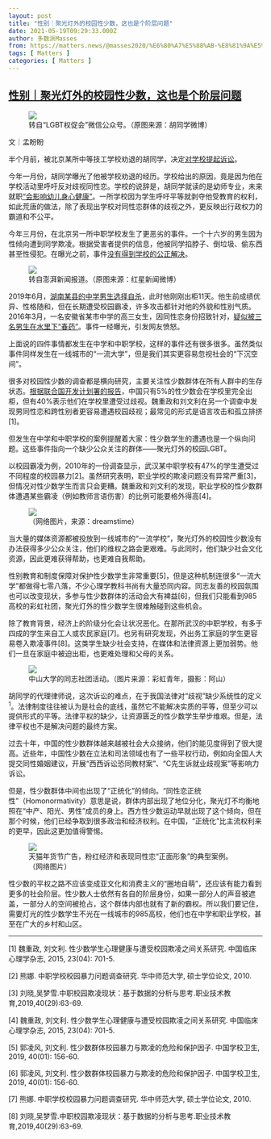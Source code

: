 ```yaml
---
layout: post
title: "性别｜聚光灯外的校园性少数，这也是个阶层问题"
date: 2021-05-19T09:29:33.000Z
author: 多数派Masses
from: https://matters.news/@masses2020/%E6%80%A7%E5%88%AB-%E8%81%9A%E5%85%89%E7%81%AF%E5%A4%96%E7%9A%84%E6%A0%A1%E5%9B%AD%E6%80%A7%E5%B0%91%E6%95%B0-%E8%BF%99%E4%B9%9F%E6%98%AF%E4%B8%AA%E9%98%B6%E5%B1%82%E9%97%AE%E9%A2%98-bafyreicwqlyzwacjzidyhot44k3awi4vhte66jksi3dcnb5ehkxk5y33fy
tags: [ Matters ]
categories: [ Matters ]
---
```

<!--1621416573000-->
[性别｜聚光灯外的校园性少数，这也是个阶层问题](https://matters.news/@masses2020/%E6%80%A7%E5%88%AB-%E8%81%9A%E5%85%89%E7%81%AF%E5%A4%96%E7%9A%84%E6%A0%A1%E5%9B%AD%E6%80%A7%E5%B0%91%E6%95%B0-%E8%BF%99%E4%B9%9F%E6%98%AF%E4%B8%AA%E9%98%B6%E5%B1%82%E9%97%AE%E9%A2%98-bafyreicwqlyzwacjzidyhot44k3awi4vhte66jksi3dcnb5ehkxk5y33fy)
------

<div>
<figure class="image"><img src="https://assets.matters.news/embed/2a65f78a-dbde-45bd-b7e7-3206b8c58183.png" data-asset-id="2a65f78a-dbde-45bd-b7e7-3206b8c58183" referrerpolicy="no-referrer"><figcaption><span>转自“LGBT权促会”微信公众号。（原图来源：胡同学微博）</span></figcaption></figure><p>文｜孟盼盼</p><p>半个月前，被北京某所中等技工学校劝退的胡同学，决定<a href="https://mp.weixin.qq.com/s/mGytGJLrU0g6cw-Hgnxo2g" target="_blank">对学校提起诉讼</a>。</p><p>今年一月份，胡同学曝光了他被学校劝退的经历。学校给出的原因，竟是因为他在学校活动里呼吁反对歧视同性恋。学校的说辞是，胡同学就读的是幼师专业，未来就职<a href="https://new.qq.com/rain/a/20210129A06EUA00" target="_blank">“会影响幼儿身心健康”</a>。一所学校因为学生呼吁平等就剥夺他受教育的权利，如此荒唐的做法，除了表现出学校对同性恋群体的歧视之外，更反映出行政权力的霸道和不公平。</p><p>今年三月份，在北京另一所中职学校发生了更恶劣的事件。一个十六岁的男生因为性倾向遭到同学欺凌。根据受害者提供的信息，他被同学掐脖子、倒垃圾、偷东西甚至性侵犯。在曝光之前，事件<a href="https://mp.weixin.qq.com/s/f0BPp-0gjgFTrjKgLg6sGg" target="_blank">没有得到学校的公正解决</a>。</p><figure class="image"><img src="https://assets.matters.news/embed/0486970f-3e67-42a2-94db-202656e38fab.png" data-asset-id="0486970f-3e67-42a2-94db-202656e38fab" referrerpolicy="no-referrer"><figcaption><span>转自澎湃新闻报道。（原图来源：红星新闻微博）</span></figcaption></figure><p>2019年6月，<a href="https://www.sohu.com/a/324625402_120146415" target="_blank">湖南某县的中学男生选择自杀</a>，此时他刚刚出柜11天。他生前成绩优异、性格随和，但在长期遭受校园霸凌，许多攻击都针对他的外貌和性别气质。2016年3月，一名安徽省某市中学的高三女生，因同性恋身份招致针对，<a href="http://news.sohu.com/20160308/n439751282.shtml" target="_blank">疑似被三名男生在水里下“春药”</a>。事件一经曝光，引发网友愤怒。</p><p>上面说的四件事情都发生在中学和中职学校，这样的事件还有很多很多。虽然类似事件同样发生在一线城市的“一流大学”，但是我们其实更容易忽视社会的“下沉空间”。</p><p>很多对校园性少数的调查都是横向研究，主要关注性少数群体在所有人群中的生存状态。<a href="https://www.cn.undp.org/content/china/zh/home/library/democratic_governance/being-lgbt-in-china.html" target="_blank">根据联合国开发计划署的报告</a>，中国只有5%的性少数会在学校里完全出柜，但有40%表示他们在学校里遭受过歧视。魏重政和刘文利在另一个调查中发现男同性恋和跨性别者更容易遭遇校园歧视；最常见的形式是语言攻击和孤立排挤[1]。</p><p>但发生在中学和中职学校的案例提醒着大家：性少数学生的遭遇也是一个纵向问题。这些事件指向一个缺少公众关注的群体——聚光灯外的校园LGBT。</p><p>以校园霸凌为例，2010年的一份调查显示，武汉某中职学校有47%的学生遭受过不同程度的校园暴力[2]。虽然研究表明，职业学校的欺凌问题没有异常严重[3]，但情况对性少数学生而言只会更糟。魏重政和刘文利的发现，职业学校的性少数群体遭遇某些霸凌（例如教师言语伤害）的比例可能要格外得高[4]。</p><figure class="image"><img src="https://assets.matters.news/embed/e7c9b3b2-770d-4c11-be88-499f340e9899.png" data-asset-id="e7c9b3b2-770d-4c11-be88-499f340e9899" referrerpolicy="no-referrer"><figcaption><span>（网络图片，来源：dreamstime）</span></figcaption></figure><p>当大量的媒体资源都被投放到一线城市的“一流学校”，聚光灯外的校园性少数没有办法获得多少公众关注，他们的维权之路会更艰难。与此同时，他们缺少社会文化资源，因此更难获得帮助，也更难自我帮助。</p><p>性别教育和制度保障对保护性少数学生非常重要[5]，但是这种机制连很多“一流大学”都做得七零八落，不少心理学教科书尚有大量恐同内容。同志友善的校园氛围也可以改变现状，多参与性少数群体的活动会大有裨益[6]，但我们只能看到985高校的彩虹社团，聚光灯外的性少数学生很难触碰到这些机会。</p><p>除了教育背景，经济上的阶级分化会让状况恶化。在那所武汉的中职学校，有多于四成的学生来自工人或农民家庭[7]。也另有研究发现，外出务工家庭的学生更容易卷入欺凌事件[8]。这类学生缺少社会支持，在媒体和法律资源上更加弱势。他们一旦在家庭中被迫出柜，也更难处理和父母的关系。</p><figure class="image"><img src="https://assets.matters.news/embed/29af1091-2422-4bf2-bbe5-12cfc6e006d1.png" data-asset-id="29af1091-2422-4bf2-bbe5-12cfc6e006d1" referrerpolicy="no-referrer"><figcaption><span>中山大学的同志社团活动。（图片来源：彩虹青年，摄影：阿山）</span></figcaption></figure><p>胡同学的代理律师说，这次诉讼的难点，在于我国法律对“歧视”缺少系统性的定义<sup>1</sup>。法律制度往往被认为是社会的底线，虽然它不能解决实质的平等，但至少可以提供形式的平等。法律平权的缺少，让资源匮乏的性少数学生举步维艰。但是，法律平权也不是解决问题的最终方案。</p><p>过去十年，中国的性少数群体越来越被社会大众接纳，他们的能见度得到了很大提高。近些年，中国性少数在立法和司法领域也有了一些平权行动，例如向全国人大提交同性婚姻建议，开展“西西诉讼恐同教材案”、“C先生诉就业歧视案”等影响力诉讼。</p><p>但是，性少数群体中间也出现了“正统化”的倾向。“同性恋正统性”（Homonormativity）意思是说，群体内部出现了地位分化，聚光灯不均衡地照在“中产、阳光、男性”成员的身上。西方性少数运动早就出现了这个倾向，但在那个时候，他们已经争取到很多政治和经济权利。在中国，“正统化”比主流权利来的更早，因此这更加值得警惕。</p><figure class="image"><img src="https://assets.matters.news/embed/bde50849-19a8-468d-9bcf-6803bfc47b65.png" data-asset-id="bde50849-19a8-468d-9bcf-6803bfc47b65" referrerpolicy="no-referrer"><figcaption><span>天猫年货节广告，粉红经济和表现同性恋“正面形象”的典型案例。（网络图片）</span></figcaption></figure><p>性少数的平权之路不应该变成亚文化和消费主义的“圈地自萌”，还应该有能力看到更多的社会阶层。性少数人士依然有各自的阶层身份，如果一部分人的声音被遮盖，一部分人的空间被抢占，这个群体内部也就有了新的霸权。所以我们要记住，需要灯光的性少数学生不光在一线城市的985高校，他们也在中学和职业学校，甚至在广大的乡村和山区。</p><hr><p>[1] 魏重政, 刘文利. 性少数学生心理健康与遭受校园欺凌之间关系研究. 中国临床心理学杂志, 2015, 23(04): 701-5.</p><p>[2] 熊娜. 中职学校校园暴力问题调查研究. 华中师范大学, 硕士学位论文, 2010.</p><p>[3] 刘晓,吴梦雪.中职校园欺凌现状：基于数据的分析与思考.职业技术教育,2019,40(29):63-69.</p><p>[4] 魏重政, 刘文利. 性少数学生心理健康与遭受校园欺凌之间关系研究. 中国临床心理学杂志, 2015, 23(04): 701-5.</p><p>[5] 郭凌风, 刘文利. 性少数群体校园暴力与欺凌的危险和保护因子. 中国学校卫生, 2019, 40(01): 156-60.</p><p>[6] 郭凌风, 刘文利. 性少数群体校园暴力与欺凌的危险和保护因子. 中国学校卫生, 2019, 40(01): 156-60.</p><p>[7] 熊娜. 中职学校校园暴力问题调查研究. 华中师范大学, 硕士学位论文, 2010.</p><p>[8] 刘晓,吴梦雪.中职校园欺凌现状：基于数据的分析与思考.职业技术教育,2019,40(29):63-69.</p>
</div>
